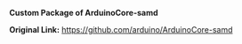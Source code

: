 **Custom Package of ArduinoCore-samd**

**Original Link:** https://github.com/arduino/ArduinoCore-samd
